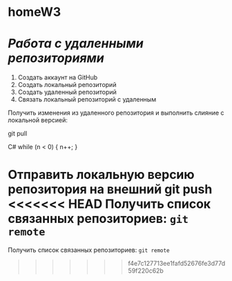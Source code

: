 # homeW3
# ***Работа с удаленными репозиториями***
1. Создать аккаунт на GitHub
2. Создать локальный репозиторий
3. Создать удаленный репозиторий
4. Связать локальный репозиторий с удаленным

Получить изменения из удаленного репозитория и выполнить слияние с локальной версией:

git pull

  C#
while (n < 0)
{
  n++;
}


Отправить локальную версию репозитория на внешний  git push
<<<<<<< HEAD
Получить список связанных репозиториев: `git remote`
=======
Получить список связанных репозиториев: `git remote`
>>>>>>> f4e7c127713ee1fafd52676fe3d77d59f220c62b
